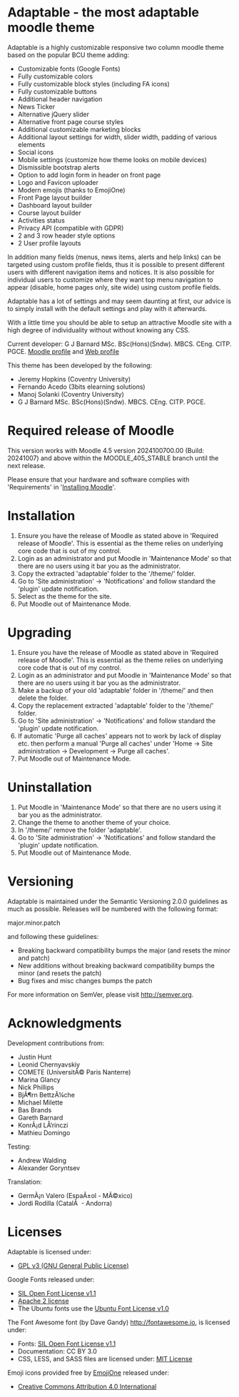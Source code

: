 Adaptable - the most adaptable moodle theme
===========================================
Adaptable is a highly customizable responsive two column moodle theme based on the popular BCU theme adding:

- Customizable fonts (Google Fonts)
- Fully customizable colors
- Fully customizable block styles (including FA icons)
- Fully customizable buttons
- Additional header navigation
- News Ticker
- Alternative jQuery slider
- Alternative front page course styles
- Additional customizable marketing blocks
- Additional layout settings for width, slider width, padding of
  various elements
- Social icons
- Mobile settings (customize how theme looks on mobile devices)
- Dismissible bootstrap alerts
- Option to add login form in header on front page
- Logo and Favicon uploader
- Modern emojis (thanks to EmojiOne)
- Front Page layout builder
- Dashboard layout builder
- Course layout builder
- Activities status
- Privacy API (compatible with GDPR)
- 2 and 3 row header style options 
- 2 User profile layouts

In addition many fields (menus, news items, alerts and help links) can be targeted using custom profile fields, thus it is possible
to present different users with different navigation items and notices. It is also possible for individual users to customize where
they want top menu navigation to appear (disable, home pages only, site wide) using custom profile fields.

Adaptable has a lot of settings and may seem daunting at first, our advice is to simply install with the default settings and play
with it afterwards.

With a little time you should be able to setup an attractive Moodle site with a high degree of individuality without without
knowing any CSS.

Current developer:
G J Barnard MSc. BSc(Hons)(Sndw). MBCS. CEng. CITP. PGCE.  [Moodle profile](https://moodle.org/user/profile.php?id=442195) and [Web profile](https://about.me/gjbarnard)

This theme has been developed by the following:

- Jeremy Hopkins (Coventry University)
- Fernando Acedo (3bits elearning solutions)
- Manoj Solanki (Coventry University)
- G J Barnard MSc. BSc(Hons)(Sndw). MBCS. CEng. CITP. PGCE.

Required release of Moodle
==========================
This version works with Moodle 4.5 version 2024100700.00 (Build: 20241007) and above within the MOODLE_405_STABLE branch until the
next release.

Please ensure that your hardware and software complies with 'Requirements' in '[Installing Moodle](https://docs.moodle.org/405/en/Installing_Moodle)'.

Installation
============
 1. Ensure you have the release of Moodle as stated above in 'Required release of Moodle'.  This is essential as the
    theme relies on underlying core code that is out of my control.
 2. Login as an administrator and put Moodle in 'Maintenance Mode' so that there are no users using it bar you as the administrator.
 3. Copy the extracted 'adaptable' folder to the '/theme/' folder.
 4. Go to 'Site administration' -> 'Notifications' and follow standard the 'plugin' update notification.
 5. Select as the theme for the site.
 6. Put Moodle out of Maintenance Mode.

Upgrading
=========
 1. Ensure you have the release of Moodle as stated above in 'Required release of Moodle'.  This is essential as the
    theme relies on underlying core code that is out of my control.
 2. Login as an administrator and put Moodle in 'Maintenance Mode' so that there are no users using it bar you as the administrator.
 3. Make a backup of your old 'adaptable' folder in '/theme/' and then delete the folder.
 4. Copy the replacement extracted 'adaptable' folder to the '/theme/' folder.
 5. Go to 'Site administration' -> 'Notifications' and follow standard the 'plugin' update notification.
 6. If automatic 'Purge all caches' appears not to work by lack of display etc. then perform a manual 'Purge all caches'
    under 'Home -> Site administration -> Development -> Purge all caches'.
 7. Put Moodle out of Maintenance Mode.

Uninstallation
==============
 1. Put Moodle in 'Maintenance Mode' so that there are no users using it bar you as the administrator.
 2. Change the theme to another theme of your choice.
 3. In '/theme/' remove the folder 'adaptable'.
 4. Go to 'Site administration' -> 'Notifications' and follow standard the 'plugin' update notification.
 5. Put Moodle out of Maintenance Mode.

Versioning
==========
Adaptable is maintained under the Semantic Versioning 2.0.0 guidelines as much as possible. Releases will be numbered with the
following format:

major.minor.patch

and following these guidelines:

- Breaking backward compatibility bumps the major (and resets the minor and patch)
- New additions without breaking backward compatibility bumps the minor (and resets the patch)
- Bug fixes and misc changes bumps the patch

For more information on SemVer, please visit http://semver.org.


Acknowledgments
===============
Development contributions from:

- Justin Hunt
- Leonid Chernyavskiy
- COMETE (UniversitÃ© Paris Nanterre)
- Marina Glancy
- Nick Phillips
- BjÃ¶rn BettzÃ¼che
- Michael Milette
- Bas Brands
- Gareth Barnard
- KonrÃ¡d LÅ‘rinczi
- Mathieu Domingo

Testing:

- Andrew Walding
- Alexander Goryntsev

Translation:

- GermÃ¡n Valero (EspaÃ±ol - MÃ©xico)
- Jordi Rodilla (CatalÃ   - Andorra)

Licenses
========
Adaptable is licensed under:

- [GPL v3 (GNU General Public License)](http://www.gnu.org/licenses)

Google Fonts released under:

- [SIL Open Font License v1.1](http://scripts.sil.org/OFL)
- [Apache 2 license](https://www.apache.org/licenses/LICENSE-2.0)
- The Ubuntu fonts use the [Ubuntu Font License v1.0](http://font.ubuntu.com/ufl/ubuntu-font-licence-1.0.txt)

The Font Awesome font (by Dave Gandy) http://fontawesome.io, is licensed under:

- Fonts: [SIL Open Font License v1.1](http://scripts.sil.org/OFL)
- Documentation: CC BY 3.0
- CSS, LESS, and SASS files are licensed under:
[MIT License](https://opensource.org/licenses/mit-license.html)

Emoji icons provided free by [EmojiOne](http://emojione.com) released under:

- [Creative Commons Attribution 4.0 International](https://creativecommons.org/licenses/by/4.0/)
